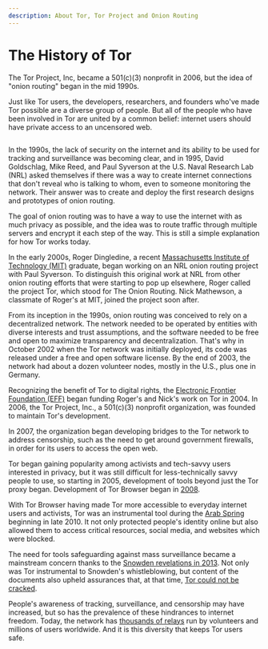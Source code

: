 ```yaml
---
description: About Tor, Tor Project and Onion Routing
---
```


# The History of Tor

The Tor Project, Inc, became a 501(c)(3) nonprofit in 2006, but the idea of "onion routing" began in the mid 1990s.

Just like Tor users, the developers, researchers, and founders who've made Tor possible are a diverse group of people. But all of the people who have been involved in Tor are united by a common belief: internet users should have private access to an uncensored web.

<figure><img src="https://images.unsplash.com/photo-1479142506502-19b3a3b7ff33?crop=entropy&#x26;cs=srgb&#x26;fm=jpg&#x26;ixid=M3wxOTcwMjR8MHwxfHNlYXJjaHwyfHxoaXN0b3J5fGVufDB8fHx8MTcxNTE4ODY5NHww&#x26;ixlib=rb-4.0.3&#x26;q=85" alt=""><figcaption></figcaption></figure>

In the 1990s, the lack of security on the internet and its ability to be used for tracking and surveillance was becoming clear, and in 1995, David Goldschlag, Mike Reed, and Paul Syverson at the U.S. Naval Research Lab (NRL) asked themselves if there was a way to create internet connections that don't reveal who is talking to whom, even to someone monitoring the network. Their answer was to create and deploy the first research designs and prototypes of onion routing.

The goal of onion routing was to have a way to use the internet with as much privacy as possible, and the idea was to route traffic through multiple servers and encrypt it each step of the way. This is still a simple explanation for how Tor works today.

In the early 2000s, Roger Dingledine, a recent [Massachusetts Institute of Technology (MIT)](https://web.mit.edu/) graduate, began working on an NRL onion routing project with Paul Syverson. To distinguish this original work at NRL from other onion routing efforts that were starting to pop up elsewhere, Roger called the project Tor, which stood for The Onion Routing. Nick Mathewson, a classmate of Roger's at MIT, joined the project soon after.

From its inception in the 1990s, onion routing was conceived to rely on a decentralized network. The network needed to be operated by entities with diverse interests and trust assumptions, and the software needed to be free and open to maximize transparency and decentralization. That's why in October 2002 when the Tor network was initially deployed, its code was released under a free and open software license. By the end of 2003, the network had about a dozen volunteer nodes, mostly in the U.S., plus one in Germany.

Recognizing the benefit of Tor to digital rights, the [Electronic Frontier Foundation (EFF)](https://www.eff.org/) began funding Roger's and Nick's work on Tor in 2004. In 2006, the Tor Project, Inc., a 501(c)(3) nonprofit organization, was founded to maintain Tor's development.

In 2007, the organization began developing bridges to the Tor network to address censorship, such as the need to get around government firewalls, in order for its users to access the open web.

Tor began gaining popularity among activists and tech-savvy users interested in privacy, but it was still difficult for less-technically savvy people to use, so starting in 2005, development of tools beyond just the Tor proxy began. Development of Tor Browser began in [2008](https://lists.torproject.org/pipermail/tor-talk/2008-January/007837.html).

With Tor Browser having made Tor more accessible to everyday internet users and activists, Tor was an instrumental tool during the [Arab Spring](https://en.wikipedia.org/wiki/Arab\_Spring) beginning in late 2010. It not only protected people's identity online but also allowed them to access critical resources, social media, and websites which were blocked.

The need for tools safeguarding against mass surveillance became a mainstream concern thanks to the [Snowden revelations in 2013](https://www.theguardian.com/world/interactive/2013/nov/01/snowden-nsa-files-surveillance-revelations-decoded#section/1). Not only was Tor instrumental to Snowden's whistleblowing, but content of the documents also upheld assurances that, at that time, [Tor could not be cracked](https://www.wired.com/story/the-grand-tor/).

People's awareness of tracking, surveillance, and censorship may have increased, but so has the prevalence of these hindrances to internet freedom. Today, the network has [thousands of relays](https://metrics.torproject.org/) run by volunteers and millions of users worldwide. And it is this diversity that keeps Tor users safe.
